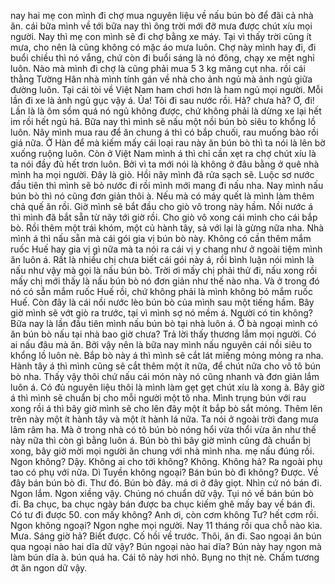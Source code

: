 nay hai mẹ con mình đi chợ mua nguyên liệu về nấu bún bò để đãi cả nhà ăn. cái bữa mình về tới bữa nay thì ông trời mới đỡ mưa được chút xíu mọi người. Nay thì mẹ con mình sẽ đi chợ bằng xe máy. Tại vì thấy trời cũng ít mưa, cho nên là cũng không có mặc áo mưa luôn. Chợ này mình hay đi, đi buổi chiều thì nó vắng, chứ còn đi buổi sáng là nó đông, chạy xe mệt nghỉ luôn. Nào mà mình đi chợ là cũng phải mua 5 3 kg măng cụt nha. rồi cái thằng Tường Hân nhà mình tính gán về nhà cho ảnh ngủ mà ảnh ngủ giữa đường luôn. Tại cái tòi về Việt Nam ham chơi hơn là ham ngủ mọi người. Mỗi lần đi xe là ảnh ngủ gục vậy á. Ủa! Tôi đi sau nước rồi. Hả? chưa hả? Ơ, đi! Lần là là ôm sồm quá nó ngủ không được, chứ không phải là dừng xe lại hết im rồi hết ngủ hả. Bữa nay thì mình sẽ nấu một nồi bún bò siêu to khổng lồ luôn. Nãy mình mua rau để ăn chung á thì có bắp chuối, rau muống bào rồi giá nữa. Ở Hàn để mà kiếm mấy cái loại rau này ăn bún bò thì ta nói là lên bờ xuống ruộng luôn. Còn ở Việt Nam mình á thì chỉ cần xẹt ra chợ chút xíu là ta nói đầy đủ hết trơn luôn. Bởi vì ta mới nói là không ở đâu bằng ở quê nhà mình ha mọi người. Đây là giò. Hồi nãy mình đã rửa sạch sẽ. Luộc sơ nước đầu tiên thì mình sẽ bỏ nước đi rồi mình mới mang đi nấu nha. Nay mình nấu bún bò thì nó cũng đơn giản thôi à. Nếu mà có máy quết là mình làm thêm chả quế ăn rồi. Giờ mình sẽ bắt đầu cho giò vô trong này hầm. Nồi nước á thì mình đã bắt sẵn từ nãy tới giờ rồi. Cho giò vô xong cái mình cho cái bắp bò. Rồi thêm một trái khóm, một củ hành tây, sả với lại là gừng nữa nha. Nhà mình á thì nấu sẵn mà cái gói gia vị bún bò này. Không có cần thêm mắm ruốc Huế hay gia vị gì nữa mà ta nói ra cái vị y chang như ở ngoài tiệm mình ăn luôn á. Rất là nhiều chị chưa biết cái gói này á, rồi bình luận nói mình là nấu như vậy mà gọi là nấu bún bò. Trời ơi mấy chị phải thử đi, nấu xong rồi mấy chị mới thấy là nấu bún bò nó đơn giản như thế nào nha. Và ở trong đó nó có sẵn mắm ruốc Huế rồi, chứ không phải là mình không bỏ mắm ruốc Huế. Còn đây là cái nồi nước lèo bún bò của mình sau một tiếng hầm. Bây giờ mình sẽ vớt giò ra trước, tại vì mình sợ nó mềm á. Người có tin không? Bữa nay là lần đầu tiên mình nấu bún bò tại nhà luôn á. Ở bà ngoại mình có ăn bún bò nấu tại nhà bao giờ chưa? Trả lời thấy thương lắm mọi người. Có ai nấu đâu mà ăn. Bởi vậy nên là bữa nay mình nấu nguyên cái nồi siêu to khổng lồ luôn nè. Bắp bò này á thì mình sẽ cắt lát miếng mỏng mỏng ra nha. Hành tây á thì mình cũng sẽ cắt thêm một ít nữa, để chút nữa cho vô tô bún bò nha. Thấy vậy thôi chứ nấu cái món này nó cũng nhanh và đơn giản lắm luôn á. Có đủ nguyên liệu thôi là mình làm gẹt gẹt chút xíu là xong à. Bây giờ á thì mình sẽ chuẩn bị cho mỗi người một tô nha. Mình trụng bún với rau xong rồi á thì bây giờ mình sẽ cho lên đây một ít bắp bò sắt mỏng. Thêm lên trên này một ít hành tây và một ít hành lá nữa. Ta nói ở ngoài trời đang mưa lâm râm ha. Mà ở trong nhà có tô bún bò nóng hổi vừa thổi vừa ăn như thế này nữa thì còn gì bằng luôn á. Bún bò thì bây giờ mình cũng đã chuẩn bị xong, bây giờ mời mọi người ăn chung với nhà mình nha. mẹ nấu đúng rồi. Ngon không? Dậy. Không ai cho tới không? Không. Không hả? Ra ngoài phụ tao có phụ với nữa. Dì Tuyền không ngoại? Bán bún bò đi không? Được. Về đây bán bún bò đi. Thư đó. Bún bò đây. má ơi ở đây giọt. Nhìn cứ nó bán đi. Ngon lắm. Ngon xiềng vậy. Chúng nó chuẩn dữ vậy. Tụi nó về bán bún bò đi. Ba chục, ba chục ngày bán được ba chục kiếm ghê mấy bay về bán đi. Có tư đi được 50. con mấy không? Anh ơi, còn cơm không Tư? hết cơm rồi. Ngon không ngoại? Ngon nghe mọi người. Nay 11 tháng rồi qua chỗ nào kìa. Mưa. Sáng giờ hả? Biết được. Cố hồi về trước. Thôi, ăn đi. Sao ngoại ăn bún qua ngoại nào hai dĩa dữ vậy? Bún ngoại nào hai dĩa? Bún này hay ngon mà làm bún dĩa à. bún quá ha. Cái tô này hơi nhỏ. Bụng no thịt nè. Chấm tương ớt ăn ngon dữ vậy.